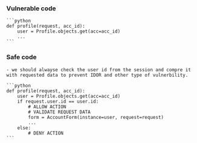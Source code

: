 ### Vulnerable code

    ```python
    def profile(request, acc_id):
        user = Profile.objects.get(acc=acc_id)
        ...
    ```

### Safe code
    - we should alwayse check the user id from the session and compre it 
    with requested data to prevent IDOR and other type of vulnerbility.

    ```python
    def profile(request, acc_id):
        user = Profile.objects.get(acc=acc_id)
        if request.user.id == user.id:
            # ALLOW ACTION
            # VALIDATE REQUEST DATA
            form = AccountForm(instance=user, request=request)
            ...
        else:
            # DENY ACTION
    ```